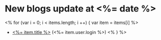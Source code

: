 New blogs update at <%= date %>
===

<% for (var i = 0; i < items.length; i ++) {
  var item = items[i]
%>
- [<%= item.title %>](<%= item.html_url %>) (<%= item.user.login %>)
<% } %>